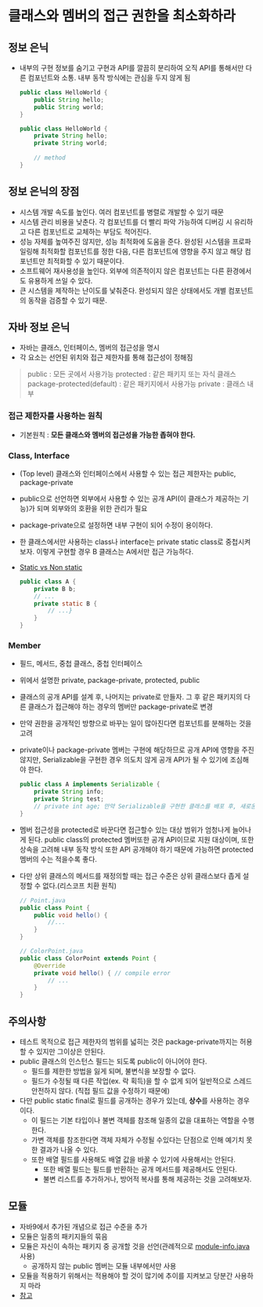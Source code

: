 # 클래스와 멤버의 접근 권한을 최소화하라

## 정보 은닉

- 내부의 구현 정보를 숨기고 구현과 API를 깔끔히 분리하여 오직 API를 통해서만 다른 컴포넌트와 소통. 내부 동작 방식에는 관심을 두지 않게 됨

    ```java
    public class HelloWorld { 
        public String hello;
        public String world;
    }
    
    public class HelloWorld { 
        private String hello;
        private String world;
        
        // method
    }
    ```

## 정보 은닉의 장점

- 시스템 개발 속도를 높인다. 여러 컴포넌트를 병렬로 개발할 수 있기 때문
- 시스템 관리 비용을 낮춘다. 각 컴포넌트를 더 빨리 파악 가능하여 디버깅 시 유리하고 다른 컴포넌트로 교체하는 부담도 적어진다.
- 성능 자체를 높여주진 않지만, 성능 최적화에 도움을 준다. 완성된 시스템을 프로파일링해 최적화할 컴포넌트를 정한 다음, 다른 컴포넌트에 영향을 주지 않고 해당 컴포넌트만 최적화할 수 있기 때문이다.
- 소프트웨어 재사용성을 높인다. 외부에 의존적이지 않은 컴포넌트는 다른 환경에서도 유용하게 쓰일 수 있다.
- 큰 시스템을 제작하는 난이도를 낯춰준다. 완성되지 않은 상태에서도 개별 컴포넌트의 동작을 검증할 수 있기 때문.

## 자바 정보 은닉

- 자바는 클래스, 인터페이스, 멤버의 접근성을 명시
- 각 요소는 선언된 위치와 접근 제한자를 통해 접근성이 정해짐

> public : 모든 곳에서 사용가능
protected : 같은 패키지 또는 자식 클래스
package-protected(default) : 같은 패키지에서 사용가능
private : 클래스 내부

### 접근 제한자를 사용하는 원칙

- 기본원칙 : **모든 클래스와 멤버의 접근성을 가능한 좁혀야 한다.**

### Class, Interface

- (Top level) 클래스와 인터페이스에서 사용할 수 있는 접근 제한자는 public, package-private
- public으로 선언하면 외부에서 사용할 수 있는 공개 API(이 클래스가 제공하는 기능)가 되며 외부와의 호환을 위한 관리가 필요
- package-private으로 설정하면 내부 구현이 되어 수정이 용이하다.
- 한 클래스에서만 사용하는 class나 interface는 private static class로 중첩시켜보자. 이렇게 구현할 경우 B 클래스는 A에서만 접근 가능하다.
- [Static vs Non static](https://docs.oracle.com/javase/tutorial/java/javaOO/nested.html)

    ```java
    public class A { 
        private B b;
        // ...
        private static B {
            // ...}
        }
    }
    ```

### Member

- 필드, 메서드, 중첩 클래스, 중첩 인터페이스
- 위에서 설명한 private, package-private, protected, public
- 클래스의 공개 API를 설계 후, 나머지는 private로 만들자. 그 후 같은 패키지의 다른 클래스가 접근해야 하는 경우의 멤버만 package-private로 변경
- 만약 권한을 공개적인 방향으로 바꾸는 일이 많아진다면 컴포넌트를 분해하는 것을 고려
- private이나 package-private 멤버는 구현에 해당하므로 공개 API에 영향을 주진 않지만, Serializable을 구현한 경우 의도치 않게 공개 API가 될 수 있기에 조심해야 한다.

    ```java
    public class A implements Serializable {
        private String info;
        private String test;
        // private int age; 만약 Serializable을 구현한 클래스를 배포 후, 새로운 내부 필드가 추가된다면?
    }
    ```

- 멤버 접근성을 protected로 바꾼다면 접근할수 있는 대상 범위가 엄청나게 늘어나게 된다.  public class의 protected 멤버또한 공개 API이므로 지원 대상이며, 또한 상속을 고려해 내부 동작 방식 또한 API 공개해야 하기 때문에 가능하면 protected 멤버의 수는 적을수록 좋다.
- 다만 상위 클래스의 메서드를 재정의할 때는 접근 수준은 상위 클래스보다 좁게 설정할 수 없다.(리스코프 치환 원칙)

    ```java
    // Point.java
    public class Point { 
        public void hello() {
            //...
        }
    }
    
    // ColorPoint.java
    public class ColorPoint extends Point { 
        @Override 
        private void hello() { // compile error
            // ...
        }
    }
    ```

## 주의사항

- 테스트 목적으로 접근 제한자의 범위를 넓히는 것은 package-private까지는 허용할 수 있지만 그이상은 안된다.
- public 클래스의 인스턴스 필드는 되도록 public이 아니어야 한다.
    - 필드를 제한한 방법을 잃게 되며, 불변식을 보장할 수 없다.
    - 필드가 수정될 때 다른 작업(ex. 락 획득)을 할 수 없게 되어 일반적으로 스레드 안전하지 않다. (직접 필드 값을 수정하기 때문에)
- 다만 public static final로 필드를 공개하는 경우가 있는데, **상수**를 사용하는 경우이다.
    - 이 필드는 기본 타입이나 불변 객체를 참조해 일종의 값을 대표하는 역할을 수행한다.
    - 가변 객체를 참조한다면 객체 자체가 수정될 수있다는 단점으로 인해 예기치 못한 결과가 나올 수 있다.
    - 또한 배열 필드를 사용해도 배열 값을 바꿀 수 있기에 사용해서는 안된다.
        - 또한 배열 필드는 필드를 반환하는 공개 메서드를 제공해서도 안된다.
        - 불변 리스트를 추가하거나, 방어적 복사를 통해 제공하는 것을 고려해보자.

## 모듈

- 자바9에서 추가된 개념으로 접근 수준을 추가
- 모듈은 일종의 패키지들의 묶음
- 모듈은 자신이 속하는 패키지 중 공개할 것을 선언(관례적으로 [module-info.java](http://module-info.java) 사용)
    - 공개하지 않는 public 멤버는 모듈 내부에서만 사용
- 모듈을 적용하기 위해서는 적용해야 할 것이 많기에 추이를 지켜보고 당분간 사용하지 마라
- [참고](https://www.baeldung.com/java-9-modularity)
